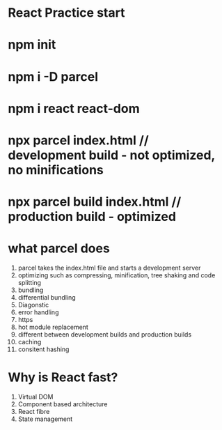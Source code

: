 # React Practice start

# npm init
# npm i -D parcel
# npm i react react-dom
# npx parcel index.html  // development build - not optimized, no minifications
# npx parcel build index.html // production build - optimized

# what parcel does
  1. parcel takes the index.html file and starts a development server
  2. optimizing such as compressing, minification, tree shaking and code splitting
  3. bundling
  4. differential bundling
  5. Diagonstic
  6. error handling
  7. https
  8. hot module replacement
  9. different between development builds and production builds
  10. caching
  11. consitent hashing

# Why is React fast?
  1. Virtual DOM
  2. Component based architecture
  3. React fibre
  4. State management